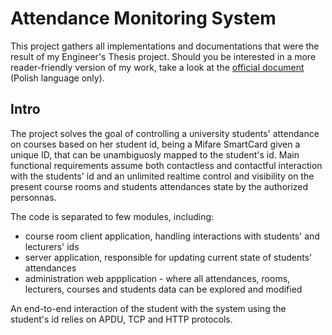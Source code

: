 Attendance Monitoring System
====================
This project gathers all implementations and documentations that were the result of my Engineer's Thesis project. Should you be interested in a more reader-friendly version of my work, take a look at the [official document](https://github.com/zdanowiczkonrad/AttendanceMonitoring/raw/master/docs/engineers_thesis.pdf) (Polish language only).


Intro
----
The project solves the goal of controlling a university students' attendance on courses based on her student id, being a Mifare SmartCard given a unique ID, that can be unambiguosly mapped to the student's id. Main functional requirements assume both contactless and contactful interaction with the students' id and an unlimited realtime control and visibility on the present course rooms and students attendances state by the authorized personnas.

The code is separated to few modules, including:
* course room client application, handling interactions with students' and lecturers' ids
* server application, responsible for updating current state of students' attendances
* administration web appplication - where all attendances, rooms, lecturers, courses and students data can be explored and modified

An end-to-end interaction of the student with the system using the student's id relies on APDU, TCP and HTTP protocols.
